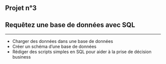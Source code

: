 Projet n°3
----------

<h2>Requêtez une base de données avec SQL</h2>

---------------------

- Charger des données dans une base de données
- Créer un schéma d’une base de données
- Rédiger des scripts simples en SQL pour aider à la prise de décision business
